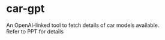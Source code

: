 # car-gpt
An OpenAI-linked tool to fetch details of car models available.  
Refer to PPT for details
